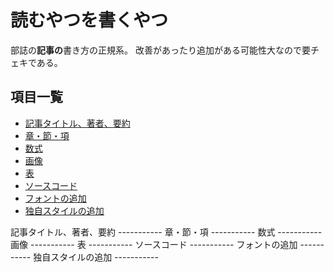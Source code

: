 読むやつを書くやつ
===========
部誌の**記事の**書き方の正規系。
改善があったり追加がある可能性大なので要チェキである。


項目一覧
-----------
- [記事タイトル、著者、要約](#head)
- [章・節・項](#parts)
- [数式](#equation)
- [画像](#image)
- [表](#table)
- [ソースコード](#code)
- [フォントの追加](#add_fonts)
- [独自スタイルの追加](#add_sty)



<a name="head">
記事タイトル、著者、要約
-----------



<a name="parts">
章・節・項
-----------



<a name="equation">
数式
-----------



<a name="image">
画像
-----------



<a name="table">
表
-----------



<a name="code">
ソースコード
-----------



<a name="add_fonts">
フォントの追加
-----------



<a name="add_sty">
独自スタイルの追加
-----------

